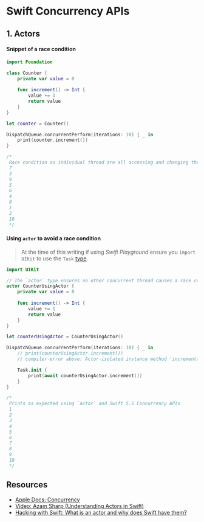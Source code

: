 # Swift Concurrency APIs

## 1. Actors

#### Snippet of a race condition 

```swift
import Foundation 

class Counter {
    private var value = 0
    
    func increment() -> Int {
        value += 1
        return value
    }
}

let counter = Counter()

DispatchQueue.concurrentPerform(iterations: 10) { _ in
    print(counter.increment())
}

/*
 Race condition as individual thread are all accessing and changing the values concurrently
 7
 3
 9
 5
 6
 4
 8
 1
 2
 10
 */

```

#### Using `actor` to avoid a race condition 

> At the time of this writing if using _Swift Playground_ ensure you `import UIKit` to use the `Task` [type](https://developer.apple.com/documentation/swift/task).

```swift 
import UIKit

// The `actor` type ensures no other concurrent thread causes a race condition on the `actor` type
actor CounterUsingActor {
    private var value = 0
    
    func increment() -> Int {
        value += 1
        return value
    }
}

let counterUsingActor = CounterUsingActor()

DispatchQueue.concurrentPerform(iterations: 10) { _ in
    // print(counterUsingActor.increment())
    // compiler-error above: Actor-isolated instance method 'increment()' can not be referenced from a non-isolated context

    Task.init {
        print(await counterUsingActor.increment())
    }
}

/*
 Prints as expected using `actor` and Swift 5.5 Concurrency APIs
 1
 2
 3
 4
 5
 6
 7
 8
 9
 10
 */

```

## Resources 

* [Apple Docs: Concurrency](https://developer.apple.com/documentation/swift/swift_standard_library/concurrency)
* [Video: Azam Sharp (Understanding Actors in Swift)](https://www.youtube.com/watch?v=I8y1fg1P-nI)
* [Hacking with Swift: What is an actor and why does Swift have them?
](https://www.hackingwithswift.com/quick-start/concurrency/what-is-an-actor-and-why-does-swift-have-them)
